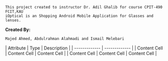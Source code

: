 ```
This project created to instructor Dr. Adil Ghalib for course CPIT-490 FCIT,KAU
iOptical is an Shopping Android Mobile Application for Glasses and lenses.
```
<b> Created By: </b>
```
Majed Ahmed, Abdulrahman Alahmadi and Ismail Melebari
```

| Attribute  | Type | Description |
| ------------- | ------------- |
| Content Cell  | Content Cell  | Content Cell  |
| Content Cell  | Content Cell  | Content Cell  |
